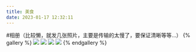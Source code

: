 ```yaml
---
title: 美食
date: 2023-01-17 12:32:11
---
```


#相册（比较懒，就发几张照片，主要是传输的太慢了，要保证清晰等等...）
{% gallery %}
![](https://cdn.staticaly.com/gh/lxw8191/markdown_pic@main/2023/lxw/2022_04_21_19_52_IMG_0149.JPG)
![](https://cdn.staticaly.com/gh/lxw8191/markdown_pic@main/2023/lxw/2022_04_21_19_52_IMG_0148.JPG)
![](https://cdn.staticaly.com/gh/lxw8191/markdown_pic@main/2023/lxw/2023_01_12_19_16_IMG_0799.JPG)
![](https://cdn.staticaly.com/gh/lxw8191/markdown_pic@main/2023/lxw/2023_01_07_20_16_IMG_0033.JPG)
{% endgallery %}




